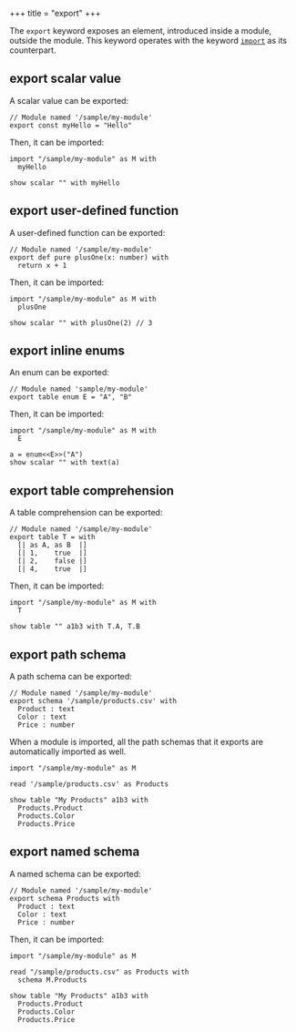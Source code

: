 +++
title = "export"
+++

The `export` keyword exposes an element, introduced inside a module, outside the module. This keyword operates with the keyword [`import`](/reference/ghi/import/) as its counterpart.

## export scalar value

A scalar value can be exported:

```envision
// Module named '/sample/my-module'
export const myHello = "Hello"
```

Then, it can be imported:

```envision
import "/sample/my-module" as M with
  myHello
 
show scalar "" with myHello
```

## export user-defined function

A user-defined function can be exported:

```envision
// Module named '/sample/my-module'
export def pure plusOne(x: number) with
  return x + 1
```

Then, it can be imported:

```envision
import "/sample/my-module" as M with
  plusOne
 
show scalar "" with plusOne(2) // 3
```

## export inline enums
<!-- export the primary dimension isn't supported
https://lokad.atlassian.net/browse/LK-10924 -->
An enum can be exported:

```envision
// Module named 'sample/my-module'
export table enum E = "A", "B"
```

Then, it can be imported:

```envision
import "/sample/my-module" as M with
  E
 
a = enum<<E>>("A")
show scalar "" with text(a)
```

## export table comprehension

A table comprehension can be exported:

```envision
// Module named '/sample/my-module'
export table T = with
  [| as A, as B  |]
  [| 1,    true  |]
  [| 2,    false |]
  [| 4,    true  |]
```

Then, it can be imported:

```envision
import "/sample/my-module" as M with
  T
 
show table "" a1b3 with T.A, T.B
```

## export path schema

A path schema can be exported:

```envision
// Module named '/sample/my-module'
export schema '/sample/products.csv' with
  Product : text
  Color : text
  Price : number
```

When a module is imported, all the path schemas that it exports are automatically imported as well.

```envision
import "/sample/my-module" as M

read '/sample/products.csv' as Products

show table "My Products" a1b3 with
  Products.Product
  Products.Color
  Products.Price
```

## export named schema

A named schema can be exported:

```envision
// Module named '/sample/my-module'
export schema Products with
  Product : text
  Color : text
  Price : number
```

Then, it can be imported:

```envision
import "/sample/my-module" as M
 
read "/sample/products.csv" as Products with
  schema M.Products
 
show table "My Products" a1b3 with
  Products.Product
  Products.Color
  Products.Price
```
